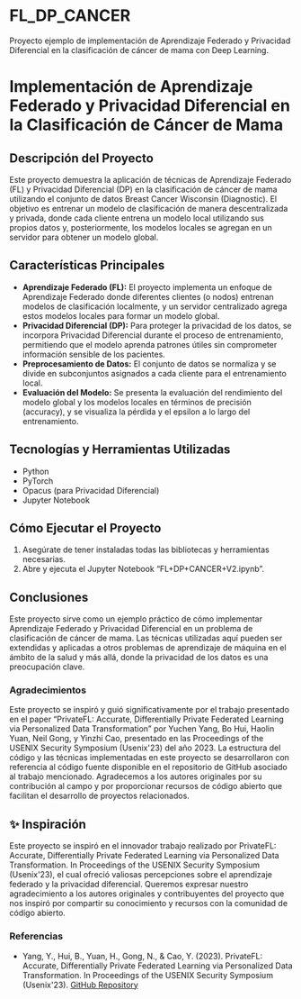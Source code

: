 # FL_DP_CANCER
Proyecto ejemplo de implementación de Aprendizaje Federado y Privacidad Diferencial en la clasificación de cáncer de mama con Deep Learning.
# Implementación de Aprendizaje Federado y Privacidad Diferencial en la Clasificación de Cáncer de Mama

## Descripción del Proyecto
Este proyecto demuestra la aplicación de técnicas de Aprendizaje Federado (FL) y Privacidad Diferencial (DP) en la clasificación de cáncer de mama utilizando el conjunto de datos Breast Cancer Wisconsin (Diagnostic). El objetivo es entrenar un modelo de clasificación de manera descentralizada y privada, donde cada cliente entrena un modelo local utilizando sus propios datos y, posteriormente, los modelos locales se agregan en un servidor para obtener un modelo global.

## Características Principales
- **Aprendizaje Federado (FL):** El proyecto implementa un enfoque de Aprendizaje Federado donde diferentes clientes (o nodos) entrenan modelos de clasificación localmente, y un servidor centralizado agrega estos modelos locales para formar un modelo global.
- **Privacidad Diferencial (DP):** Para proteger la privacidad de los datos, se incorpora Privacidad Diferencial durante el proceso de entrenamiento, permitiendo que el modelo aprenda patrones útiles sin comprometer información sensible de los pacientes.
- **Preprocesamiento de Datos:** El conjunto de datos se normaliza y se divide en subconjuntos asignados a cada cliente para el entrenamiento local.
- **Evaluación del Modelo:** Se presenta la evaluación del rendimiento del modelo global y los modelos locales en términos de precisión (accuracy), y se visualiza la pérdida y el epsilon a lo largo del entrenamiento.

## Tecnologías y Herramientas Utilizadas
- Python
- PyTorch
- Opacus (para Privacidad Diferencial)
- Jupyter Notebook

## Cómo Ejecutar el Proyecto
1. Asegúrate de tener instaladas todas las bibliotecas y herramientas necesarias.
2. Abre y ejecuta el Jupyter Notebook “FL+DP+CANCER+V2.ipynb”.

## Conclusiones
Este proyecto sirve como un ejemplo práctico de cómo implementar Aprendizaje Federado y Privacidad Diferencial en un problema de clasificación de cáncer de mama. Las técnicas utilizadas aquí pueden ser extendidas y aplicadas a otros problemas de aprendizaje de máquina en el ámbito de la salud y más allá, donde la privacidad de los datos es una preocupación clave.

### Agradecimientos

Este proyecto se inspiró y guió significativamente por el trabajo presentado en el paper “PrivateFL: Accurate, Differentially Private Federated Learning via Personalized Data Transformation” por Yuchen Yang, Bo Hui, Haolin Yuan, Neil Gong, y Yinzhi Cao, presentado en las Proceedings of the USENIX Security Symposium (Usenix'23) del año 2023. La estructura del código y las técnicas implementadas en este proyecto se desarrollaron con referencia al código fuente disponible en el repositorio de GitHub asociado al trabajo mencionado. Agradecemos a los autores originales por su contribución al campo y por proporcionar recursos de código abierto que facilitan el desarrollo de proyectos relacionados.

## ✨ Inspiración

Este proyecto se inspiró en el innovador trabajo realizado por PrivateFL: Accurate, Differentially Private Federated Learning via Personalized Data Transformation. In Proceedings of the USENIX Security Symposium (Usenix'23), el cual ofreció valiosas percepciones sobre el aprendizaje federado y la privacidad diferencial. Queremos expresar nuestro agradecimiento a los autores originales y contribuyentes del proyecto que nos inspiró por compartir su conocimiento y recursos con la comunidad de código abierto.


### Referencias

- Yang, Y., Hui, B., Yuan, H., Gong, N., & Cao, Y. (2023). PrivateFL: Accurate, Differentially Private Federated Learning via Personalized Data Transformation. In Proceedings of the USENIX Security Symposium (Usenix'23). [GitHub Repository](https://github.com/BHui97/PrivateFL)

